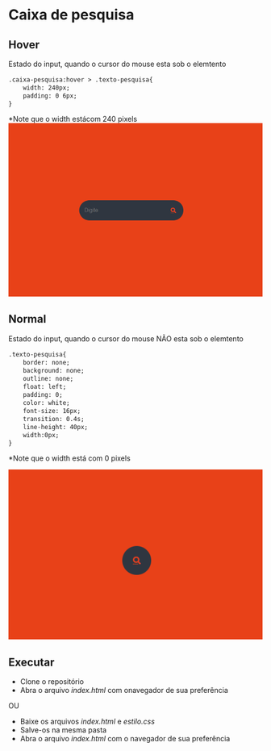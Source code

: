 # Caixa de pesquisa

## Hover
Estado do input, quando o cursor do mouse esta sob o elemtento
```
.caixa-pesquisa:hover > .texto-pesquisa{
	width: 240px;
	padding: 0 6px;
}

```
*Note que o width estácom 240 pixels
![Hover on](https://github.com/neemiasRamos/Front-End/blob/master/caixa%20de%20pesquisa/hover-on.png)

## Normal
Estado do input, quando o cursor do mouse NÃO esta sob o elemtento
```
.texto-pesquisa{
	border: none;
	background: none;
	outline: none;
	float: left;
	padding: 0;
	color: white;
	font-size: 16px;
	transition: 0.4s;
	line-height: 40px;
	width:0px;
}

```

*Note que o width está com 0 pixels

![Hover on](https://github.com/neemiasRamos/Front-End/blob/master/caixa%20de%20pesquisa/hover-out.png)


## Executar

* Clone o repositório
* Abra o arquivo _index.html_ com onavegador de sua preferência 

OU

* Baixe os arquivos _index.html_ e _estilo.css_
* Salve-os na mesma pasta
* Abra o arquivo _index.html_ com o navegador de sua preferência 
